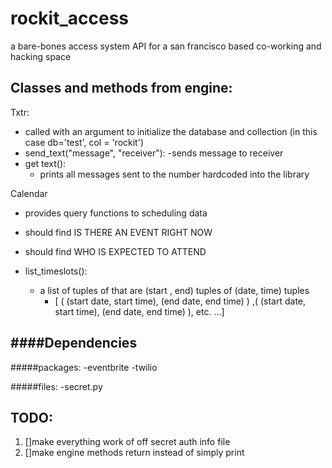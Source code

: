 rockit_access
=============

a bare-bones access system API for a san francisco based co-working and hacking space



Classes and methods from engine:
------------------
Txtr:
- called with an argument to initialize the database and collection (in this case db='test', col = 'rockit')  
- send_text("message", "receiver"):
  -sends message to receiver 
- get text():
  - prints  all messages sent to the number hardcoded into the library

Calendar
- provides query functions to scheduling data
- should find  IS THERE AN EVENT RIGHT NOW
- should find  WHO IS EXPECTED TO ATTEND

- list_timeslots():
  - a list of tuples of that are (start , end) tuples of (date, time) tuples
    - [ ( (start date,  start time), (end date, end time) ) ,( (start date,  start time), (end date, end time) ), etc. ...]


  
####Dependencies
------
#####packages:
 -eventbrite
 -twilio

#####files:
-secret.py


TODO:
-----
1. []make everything work of off secret auth info file
2. []make engine methods return instead of simply print